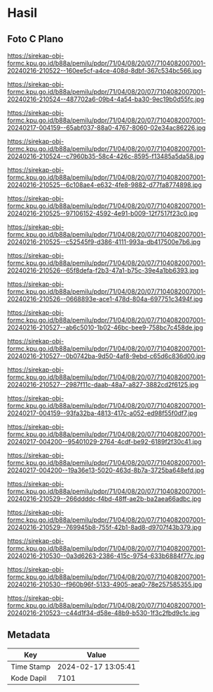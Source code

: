 # Hasil

## Foto C Plano

https://sirekap-obj-formc.kpu.go.id/b88a/pemilu/pdpr/71/04/08/20/07/7104082007001-20240216-210522--160ee5cf-a4ce-408d-8dbf-367c534bc566.jpg

https://sirekap-obj-formc.kpu.go.id/b88a/pemilu/pdpr/71/04/08/20/07/7104082007001-20240216-210524--487702a6-09b4-4a54-ba30-9ec19b0d55fc.jpg

https://sirekap-obj-formc.kpu.go.id/b88a/pemilu/pdpr/71/04/08/20/07/7104082007001-20240217-004159--65abf037-88a0-4767-8060-02e34ac86226.jpg

https://sirekap-obj-formc.kpu.go.id/b88a/pemilu/pdpr/71/04/08/20/07/7104082007001-20240216-210524--c7960b35-58c4-426c-8595-f13485a5da58.jpg

https://sirekap-obj-formc.kpu.go.id/b88a/pemilu/pdpr/71/04/08/20/07/7104082007001-20240216-210525--6c108ae4-e632-4fe8-9882-d77fa8774898.jpg

https://sirekap-obj-formc.kpu.go.id/b88a/pemilu/pdpr/71/04/08/20/07/7104082007001-20240216-210525--97106152-4592-4e91-b009-12f7517f23c0.jpg

https://sirekap-obj-formc.kpu.go.id/b88a/pemilu/pdpr/71/04/08/20/07/7104082007001-20240216-210525--c52545f9-d386-4111-993a-db417500e7b6.jpg

https://sirekap-obj-formc.kpu.go.id/b88a/pemilu/pdpr/71/04/08/20/07/7104082007001-20240216-210526--65f8defa-f2b3-47a1-b75c-39e4a1bb6393.jpg

https://sirekap-obj-formc.kpu.go.id/b88a/pemilu/pdpr/71/04/08/20/07/7104082007001-20240216-210526--0668893e-ace1-478d-804a-697751c3494f.jpg

https://sirekap-obj-formc.kpu.go.id/b88a/pemilu/pdpr/71/04/08/20/07/7104082007001-20240216-210527--ab6c5010-1b02-46bc-bee9-758bc7c458de.jpg

https://sirekap-obj-formc.kpu.go.id/b88a/pemilu/pdpr/71/04/08/20/07/7104082007001-20240216-210527--0b0742ba-9d50-4af8-9ebd-c65d6c836d00.jpg

https://sirekap-obj-formc.kpu.go.id/b88a/pemilu/pdpr/71/04/08/20/07/7104082007001-20240216-210527--2987f11c-daab-48a7-a827-3882cd2f6125.jpg

https://sirekap-obj-formc.kpu.go.id/b88a/pemilu/pdpr/71/04/08/20/07/7104082007001-20240217-004159--93fa32ba-4813-417c-a052-ed98f55f0df7.jpg

https://sirekap-obj-formc.kpu.go.id/b88a/pemilu/pdpr/71/04/08/20/07/7104082007001-20240217-004200--95401029-2764-4cdf-be92-6189f2f30c41.jpg

https://sirekap-obj-formc.kpu.go.id/b88a/pemilu/pdpr/71/04/08/20/07/7104082007001-20240217-004200--19a36e13-5020-463d-8b7a-3725ba648efd.jpg

https://sirekap-obj-formc.kpu.go.id/b88a/pemilu/pdpr/71/04/08/20/07/7104082007001-20240216-210529--266ddddc-f4bd-48ff-ae2b-ba2aea66adbc.jpg

https://sirekap-obj-formc.kpu.go.id/b88a/pemilu/pdpr/71/04/08/20/07/7104082007001-20240216-210529--769945b8-755f-42b1-8ad8-d9707f43b379.jpg

https://sirekap-obj-formc.kpu.go.id/b88a/pemilu/pdpr/71/04/08/20/07/7104082007001-20240216-210530--0a3d6263-2386-415c-9754-633b6884f77c.jpg

https://sirekap-obj-formc.kpu.go.id/b88a/pemilu/pdpr/71/04/08/20/07/7104082007001-20240216-210530--f960b96f-5133-4905-aea0-78e257585355.jpg

https://sirekap-obj-formc.kpu.go.id/b88a/pemilu/pdpr/71/04/08/20/07/7104082007001-20240216-210523--c44d1f34-d58e-48b9-b530-1f3c2fbd9c1c.jpg


## Metadata

| Key        | Value               |
| ---------- | ------------------- |
| Time Stamp | 2024-02-17 13:05:41 |
| Kode Dapil | 7101                |



